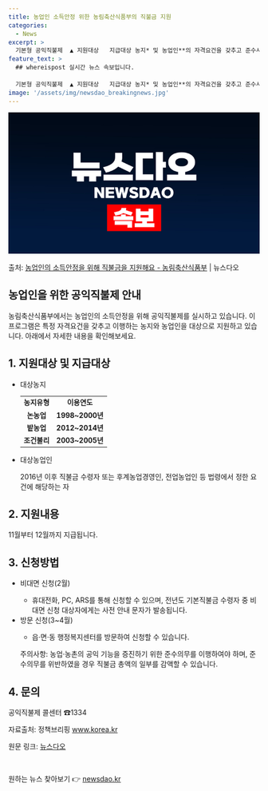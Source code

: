 ```yaml
---
title: 농업인 소득안정 위한 농림축산식품부의 직불금 지원
categories:
  - News
excerpt: >
  기본형 공익직불제  ▲ 지원대상   지급대상 농지* 및 농업인**의 자격요건을 갖추고 준수사항을 이행하는 농…
feature_text: >
  ## whereispost 실시간 뉴스 속보입니다.

  기본형 공익직불제  ▲ 지원대상   지급대상 농지* 및 농업인**의 자격요건을 갖추고 준수사항을 이행하는 농…
image: '/assets/img/newsdao_breakingnews.jpg'
---
```


![뉴스다오 속보](/assets/img/newsdao_breakingnews.jpg)

<p>출처: <a href="https://newsdao.kr/3810" rel="dofollow">농업인의 소득안정을 위해 직불금을 지원해요 - 농림축산식품부</a> | 뉴스다오</p>

<h2 data-ke-size="size26">농업인을 위한 공익직불제 안내</h2>
농림축산식품부에서는 농업인의 소득안정을 위해 공익직불제를 실시하고 있습니다. 이 프로그램은 특정 자격요건을 갖추고 이행하는 농지와 농업인을 대상으로 지원하고 있습니다. 아래에서 자세한 내용을 확인해보세요.

<h2 data-ke-size="size24">1. 지원대상 및 지급대상</h2>
<ul>
  <li>대상농지</li>
  <table>
    <tr>
      <td style="text-align: center; height: 17px;"><b>농지유형</b></td>
      <td style="text-align: center; height: 17px;"><b>이용연도</b></td>
    </tr>
    <tr>
      <td style="text-align: center; height: 17px;"><b>논농업</b></td>
      <td style="text-align: center; height: 17px;"><b>1998~2000년</b></td>
    </tr>
    <tr>
      <td style="text-align: center; height: 17px;"><b>밭농업</b></td>
      <td style="text-align: center; height: 17px;"><b>2012~2014년</b></td>
    </tr>
    <tr>
      <td style="text-align: center; height: 17px;"><b>조건불리</b></td>
      <td style="text-align: center; height: 17px;"><b>2003~2005년</b></td>
    </tr>
  </table>
  <li>대상농업인</li>
  <p data-ke-size="size16">2016년 이후 직불금 수령자 또는 후계농업경영인, 전업농업인 등 법령에서 정한 요건에 해당하는 자</p>
</ul>

<h2 data-ke-size="size24">2. 지원내용</h2>
<p data-ke-size="size16">11월부터 12월까지 지급됩니다.</p>

<h2 data-ke-size="size24">3. 신청방법</h2>
<ul>
  <li>비대면 신청(2월)</li>
  <ul>
    <li>휴대전화, PC, ARS를 통해 신청할 수 있으며, 전년도 기본직불금 수령자 중 비대면 신청 대상자에게는 사전 안내 문자가 발송됩니다.</li>
  </ul>
  <li>방문 신청(3~4월)</li>
  <ul>
    <li>읍·면·동 행정복지센터를 방문하여 신청할 수 있습니다.</li>
  </ul>
  <p data-ke-size="size16">주의사항: 농업·농촌의 공익 기능을 증진하기 위한 준수의무를 이행하여야 하며, 준수의무를 위반하였을 경우 직불금 총액의 일부를 감액할 수 있습니다.</p>
</ul>

<h2 data-ke-size="size24">4. 문의</h2>
<p data-ke-size="size16">공익직불제 콜센터 ☎1334</p>

<p data-ke-size="size16">자료출처: 정책브리핑 <a href="https://www.korea.kr">www.korea.kr</a></p>
<p data-ke-size="size16">원문 링크: <a href="https://newsdao.kr/3810">뉴스다오</a></p>
<p data-ke-size="size16">&nbsp;</p> 

원하는 뉴스 찾아보기 👉 <a href="https://newsdao.kr" rel="dofollow">newsdao.kr</a>


